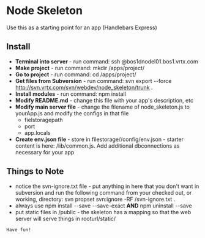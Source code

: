 
# Node Skeleton

Use this as a starting point for an app (Handlebars Express)

## Install

* **Terminal into server** - run command: ssh <user>@bos1dnodel01.bos1.vrtx.com
* **Make project** - run command: mkdir /apps/project/<yourapp>
* **Go to project** - run command: cd /apps/project/<yourapp>
* **Get files from Subversion** - run command: svn export --force http://svn.vrtx.com/svn/webdev/node_skeleton/trunk .
* **Install modules** - run command: npm install	
* **Modify README.md** - change this file with your app's description, etc
* **Modify main server file** - change the filename of node_skeleton.js to yourApp.js and modify the configs in that file
  * fielstoragepath
  * port
  * app.locals
* **Create env.json file** - store in filestorage/<yourapp>/config/env.json - starter content is here: /lib/common.js. Add additional dbconnections as necessary for your app
   
## Things to Note
* notice the svn-ignore.txt file - put anything in here that you don't want in subversion and run the following command from your checked out, or working, directory: svn propset svn:ignore -RF /svn-ignore.txt .
* always use npm install --save --save-exact **AND** npm uninstall --save
* put static files in /public - the skeleton has a mapping so that the web server will serve things in  rooturl/static/


```
Have fun!
```
